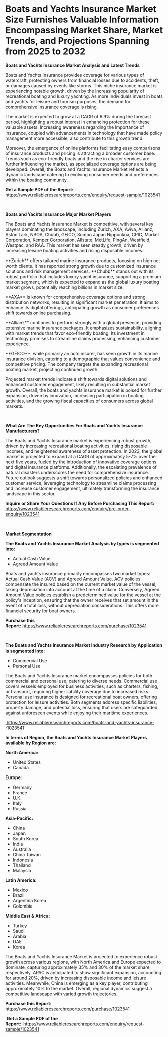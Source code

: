<p><h1>Boats and Yachts Insurance Market Size Furnishes Valuable Information Encompassing Market Share, Market Trends, and Projections Spanning from 2025 to 2032</h1></p><p><strong>Boats and Yachts Insurance Market Analysis and Latest Trends</strong></p>
<p><p>Boats and Yachts Insurance provides coverage for various types of watercraft, protecting owners from financial losses due to accidents, theft, or damages caused by events like storms. This niche insurance market is experiencing notable growth, driven by the increasing popularity of recreational boating and luxury yachting. As more individuals invest in boats and yachts for leisure and tourism purposes, the demand for comprehensive insurance coverage is rising.</p><p>The market is expected to grow at a CAGR of 6.9% during the forecast period, highlighting a robust interest in enhancing protection for these valuable assets. Increasing awareness regarding the importance of insurance, coupled with advancements in technology that have made policy management more accessible, also contribute to this growth trend. </p><p>Moreover, the emergence of online platforms facilitating easy comparisons of insurance products and pricing is attracting a broader customer base. Trends such as eco-friendly boats and the rise in charter services are further influencing the market, as specialized coverage options are being developed. Overall, the Boats and Yachts Insurance Market reflects a dynamic landscape catering to evolving consumer needs and preferences within the boating community.</p></p>
<p><strong>Get a Sample PDF of the Report:&nbsp;</strong> <a href="https://www.reliableresearchreports.com/enquiry/request-sample/1023541?utm_campaign=2677&utm_medium=2&utm_source=Github&utm_content=ia&utm_term=18042025&utm_id=boats-and-yachts-insurance">https://www.reliableresearchreports.com/enquiry/request-sample/1023541</a></p>
<p>&nbsp;</p>
<p><strong>Boats and Yachts Insurance Major Market Players</strong></p>
<p><p>The Boats and Yachts Insurance Market is competitive, with several key players dominating the landscape, including Zurich, AXA, Aviva, Allianz, Aston Lark, NBOA, Chubb, GEICO, Sompo Japan Nipponkoa, CPIC, Markel Corporation, Kemper Corporation, Allstate, MetLife, PingAn, Westfield, Westpac, and RAA. This market has seen steady growth, driven by increasing leisure boating activities and rising disposable incomes.</p><p>**Zurich** offers tailored marine insurance products, focusing on high net worth clients. It has reported strong growth due to customized insurance solutions and risk management services. **Chubb** stands out with its robust portfolio that includes luxury yacht insurance, supporting a premium market segment, which is expected to expand as the global luxury boating market grows, potentially reaching billions in market size.</p><p>**AXA** is known for comprehensive coverage options and strong distribution networks, resulting in significant market penetration. It aims to enhance its digital offerings, anticipating growth as consumer preferences shift towards online purchasing.</p><p>**Allianz** continues to perform strongly with a global presence, providing extensive marine insurance packages. It emphasizes sustainability, aligning with market trends that favor eco-friendly boating. Its investment in technology promises to streamline claims processing, enhancing customer experience.</p><p>**GEICO**, while primarily an auto insurer, has seen growth in its marine insurance division, catering to a demographic that values convenience and competitive pricing. The company targets the expanding recreational boating market, projecting continued growth.</p><p>Projected market trends indicate a shift towards digital solutions and enhanced customer engagement, likely resulting in substantial market growth. Overall, the boats and yachts insurance market is poised for further expansion, driven by innovation, increasing participation in boating activities, and the growing fiscal capacities of consumers across global markets.</p></p>
<p>&nbsp;</p>
<p><strong>What Are The Key Opportunities For Boats and Yachts Insurance Manufacturers?</strong></p>
<p><p>The Boats and Yachts Insurance market is experiencing robust growth, driven by increasing recreational boating activities, rising disposable incomes, and heightened awareness of asset protection. In 2023, the global market is projected to expand at a CAGR of approximately 5-7% over the next five years, fueled by the introduction of innovative coverage options and digital insurance platforms. Additionally, the escalating prevalence of natural disasters underscores the need for comprehensive insurance. Future outlook suggests a shift towards personalized policies and enhanced customer service, leveraging technology to streamline claims processing and increase customer engagement, ultimately transforming the insurance landscape in this sector.</p></p>
<p><strong>Inquire or Share Your Questions If Any Before Purchasing This Report:</strong> <a href="https://www.reliableresearchreports.com/enquiry/pre-order-enquiry/1023541?utm_campaign=2677&utm_medium=2&utm_source=Github&utm_content=ia&utm_term=18042025&utm_id=boats-and-yachts-insurance">https://www.reliableresearchreports.com/enquiry/pre-order-enquiry/1023541</a></p>
<p>&nbsp;</p>
<p><strong>Market Segmentation</strong></p>
<p><strong>The Boats and Yachts Insurance Market Analysis by types is segmented into:</strong></p>
<p><ul><li>Actual Cash Value</li><li>Agreed Amount Value</li></ul></p>
<p><p>Boats and yachts insurance primarily encompasses two market types: Actual Cash Value (ACV) and Agreed Amount Value. ACV policies compensate the insured based on the current market value of the vessel, taking depreciation into account at the time of a claim. Conversely, Agreed Amount Value policies establish a predetermined value for the vessel at the policy's inception, ensuring that the owner receives that set amount in the event of a total loss, without depreciation considerations. This offers more financial security for boat owners.</p></p>
<p><strong>Purchase this Report:&nbsp;</strong><a href="https://www.reliableresearchreports.com/purchase/1023541?utm_campaign=2677&utm_medium=2&utm_source=Github&utm_content=ia&utm_term=18042025&utm_id=boats-and-yachts-insurance">https://www.reliableresearchreports.com/purchase/1023541</a></p>
<p>&nbsp;</p>
<p><strong>The Boats and Yachts Insurance Market Industry Research by Application is segmented into:</strong></p>
<p><ul><li>Commercial Use</li><li>Personal Use</li></ul></p>
<p><p>The Boats and Yachts Insurance market encompasses policies for both commercial and personal use, catering to diverse needs. Commercial use covers vessels employed for business activities, such as charters, fishing, or transport, requiring higher liability coverage due to increased risks. Personal use insurance is designed for recreational boat owners, offering protection for leisure activities. Both segments address specific liabilities, property damage, and potential loss, ensuring that users are safeguarded against unforeseen events while enjoying their maritime experiences.</p></p>
<p><a href="https://www.reliableresearchreports.com/boats-and-yachts-insurance-r1023541?utm_campaign=2677&utm_medium=2&utm_source=Github&utm_content=ia&utm_term=18042025&utm_id=boats-and-yachts-insurance">&nbsp;https://www.reliableresearchreports.com/boats-and-yachts-insurance-r1023541</a></p>
<p><strong>In terms of Region, the Boats and Yachts Insurance Market Players available by Region are:</strong></p>
<p>
    <p> <strong> North America: </strong>
        <ul>
            <li>United States</li>
            <li>Canada</li>
        </ul>
        </p> 
    <p> <strong> Europe: </strong>
        <ul>
            <li>Germany</li>
            <li>France</li>
            <li>U.K.</li>
            <li>Italy</li>
            <li>Russia</li>
        </ul>
        </p> 
    <p> <strong> Asia-Pacific: </strong>
        <ul>
            <li>China</li>
            <li>Japan</li>
            <li>South Korea</li>
            <li>India</li>
            <li>Australia</li>
            <li>China Taiwan</li>
            <li>Indonesia</li>
            <li>Thailand</li>
            <li>Malaysia</li>
        </ul>
        </p> 
    <p> <strong> Latin America: </strong>
        <ul>
            <li>Mexico</li>
            <li>Brazil</li>
            <li>Argentina Korea</li>
            <li>Colombia</li>
        </ul>
        </p> 
    <p> <strong> Middle East & Africa: </strong>
        <ul>
            <li>Turkey</li>
            <li>Saudi</li>
            <li>Arabia</li>
            <li>UAE</li>
            <li>Korea</li>
        </ul>
    </p>
    </p>
<p><p>The Boats and Yachts Insurance Market is projected to experience robust growth across various regions, with North America and Europe expected to dominate, capturing approximately 35% and 30% of the market share, respectively. APAC is anticipated to show significant expansion, accounting for around 20%, driven by increasing disposable income and leisure activities. Meanwhile, China is emerging as a key player, contributing approximately 10% to the market. Overall, regional dynamics suggest a competitive landscape with varied growth trajectories.</p></p>
<p><strong>Purchase this Report: </strong><a href="https://www.reliableresearchreports.com/purchase/1023541?utm_campaign=2677&utm_medium=2&utm_source=Github&utm_content=ia&utm_term=18042025&utm_id=boats-and-yachts-insurance">https://www.reliableresearchreports.com/purchase/1023541</a></p>
<p>&nbsp;<strong>Get a Sample PDF of the Report:&nbsp;&nbsp;</strong><a href="https://www.reliableresearchreports.com/enquiry/request-sample/1023541?utm_campaign=2677&utm_medium=2&utm_source=Github&utm_content=ia&utm_term=18042025&utm_id=boats-and-yachts-insurance">https://www.reliableresearchreports.com/enquiry/request-sample/1023541</a></p>
<p><strong></strong></p>
<p><p></p><p></p><p></p></p>